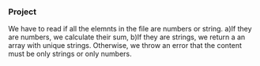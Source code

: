 ### Project

We have to read if all the elemnts in the file are numbers or string.
a)If they are numbers, we calculate their sum,
b)If they are strings, we return a an array with unique strings.
Otherwise, we throw an error that the content must be only strings or only numbers.
